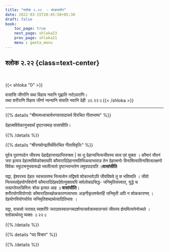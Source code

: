 ```yaml
---
title: "श्लोक २.२२  - साङ्ययोग"
date: 2022-03-15T20:45:58+05:30
draft: false
book:
    toc_page: true
    next_page: shloka23
    prev_page: shloka21
    menu : geeta_menu
---
```




## श्लोक २.२२ {class=text-center}

<br/>

{{< shloka  "0"  >}}

वासांसि जीर्णानि यथा विहाय नवानि गृह्णाति नरोऽपराणि।  
तथा शरीराणि विहाय जीर्णा  न्यन्यानि संयाति नवानि देही  ॥२.२२॥
{{< /shloka >}}

---


{{% details "श्रीमत्मध्वाचार्यभगवत्पादाचर्य विरचित  गीताभाष्य" %}}

देहात्मविवेकानुभवार्थं दृष्टान्तमाह वासांसीति।

{{% /details %}}



{{% details "श्रीराघवेन्द्रतीर्थविरचित गीताविवृतिः" %}}

पूर्वत्र पुराणपदेन जीवस्य देहाद्देहान्तरप्राप्तिरुक्ता | सा तु
देहान्यनित्यजीवस्य सत्व एवं युक्ता । कौमारं यौवनं जरा इत्यत्र
देहात्मविवेकोक्तावपि कौमारादिदेहानामतिभिन्नत्वाभावान्न तेन देहात्मनोः  विनाशित्वाविनाशित्वलक्षणो विवेकः स्फुटमनुभवारूढो भवतीत्यतो दृष्टान्तान्तरेण तमुपपादयति ॥**वासांसीति**

यद्वा, ईश्वरस्य देहतः स्वरूपतश्च नित्यत्वेन तद्विषये शोकाभावेऽपि जीवविषये तु स भविष्यति । जीवो
नित्यस्तद्देहयोगवियोगौ कौमारादिदेहवदेवेत्युक्तावपि सर्वलोकप्रसिद्ध-
जनिमृतिसत्त्वात्‌, युद्धे च तत्प्राप्तेस्तन्निमित्तः शोक इत्यत आह ॥ **वासांसीति**।  
शरीरयोगवियोगयोः कौमारादिवच्छोककारणत्वाभावः 
अङ्गीकृतश्चेत्तर्हि जनिमृती अपि न शोककारणम्‌ । देहयोगवियोगयोरेव जनिमृतिशब्दार्थत्वादितिभावः ।

यद्वा, वाससो जरावत्‌ स्वशरीरे
जरादावस्वातन्त्र्यदर्शनात्सर्वत्रास्वातन्त्रयं जीवस्य ज्ञेयमित्यनेनोच्यते । श्लोकार्थस्तु व्यक्तः ॥ २२॥

{{% /details %}}



{{% details "पद विचार" %}}


{{% /details %}}
